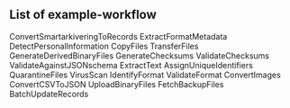## List of example-workflow

ConvertSmartarkiveringToRecords
ExtractFormatMetadata
DetectPersonalInformation
CopyFiles
TransferFiles
GenerateDerivedBinaryFiles
GenerateChecksums
ValidateChecksums
ValidateAgainstJSONschema
ExtractText
AssignUniqueIdentifiers
QuarantineFiles
VirusScan
IdentifyFormat
ValidateFormat
ConvertImages
ConvertCSVToJSON
UploadBinaryFiles
FetchBackupFiles
BatchUpdateRecords
